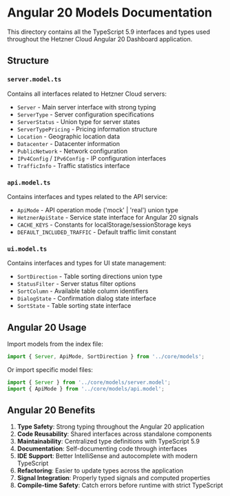 # Angular 20 Models Documentation

This directory contains all the TypeScript 5.9 interfaces and types used throughout the Hetzner Cloud Angular 20 Dashboard application.

## Structure

### `server.model.ts`
Contains all interfaces related to Hetzner Cloud servers:
- `Server` - Main server interface with strong typing
- `ServerType` - Server configuration specifications
- `ServerStatus` - Union type for server states
- `ServerTypePricing` - Pricing information structure
- `Location` - Geographic location data
- `Datacenter` - Datacenter information
- `PublicNetwork` - Network configuration
- `IPv4Config` / `IPv6Config` - IP configuration interfaces
- `TrafficInfo` - Traffic statistics interface

### `api.model.ts`
Contains interfaces and types related to the API service:
- `ApiMode` - API operation mode ('mock' | 'real') union type
- `HetznerApiState` - Service state interface for Angular 20 signals
- `CACHE_KEYS` - Constants for localStorage/sessionStorage keys
- `DEFAULT_INCLUDED_TRAFFIC` - Default traffic limit constant

### `ui.model.ts`
Contains interfaces and types for UI state management:
- `SortDirection` - Table sorting directions union type
- `StatusFilter` - Server status filter options
- `SortColumn` - Available table column identifiers
- `DialogState` - Confirmation dialog state interface
- `SortState` - Table sorting state interface

## Angular 20 Usage

Import models from the index file:

```typescript
import { Server, ApiMode, SortDirection } from '../core/models';
```

Or import specific model files:

```typescript
import { Server } from '../core/models/server.model';
import { ApiMode } from '../core/models/api.model';
```

## Angular 20 Benefits

1. **Type Safety**: Strong typing throughout the Angular 20 application
2. **Code Reusability**: Shared interfaces across standalone components
3. **Maintainability**: Centralized type definitions with TypeScript 5.9
4. **Documentation**: Self-documenting code through interfaces
5. **IDE Support**: Better IntelliSense and autocomplete with modern TypeScript
6. **Refactoring**: Easier to update types across the application
7. **Signal Integration**: Properly typed signals and computed properties
8. **Compile-time Safety**: Catch errors before runtime with strict TypeScript